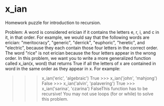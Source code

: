 x_ian
=====
Homework puzzle for introduction to recursion.

Problem:
A word is considered erician if it contains the letters e, r, i, and c in it, in that order. For example, we would say that the following words are erician: "meritocracy", "generic", "derrick", "euphoric", "heretic", and "electric", because they each contain those four letters in the correct order. The word "rice" is not erician because the four letters appear in the wrong order.
In this problem, we want you to write a more generalized function called x_ian(x, word) that returns True if all the letters of x are contained in word in the same order as they appear in x. For example:

>>> x_ian('eric', 'algebraic') True >>> x_ian('john', 'mahjong') False >>> x_ian('alvin', 'palavering') True >>> x_ian('sarina', 'czarina') FalseThis function has to be recursive! You may not use loops (for or while) to solve this problem.
